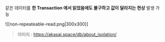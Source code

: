 같은 데이터를 **한 Transaction 에서 읽었음에도 불구하고 값이 달라지는 현상** 발생 가능

![[non-repeateable-read.png|300x300]]


> 이미지 : https://akasai.space/db/about_isolation/